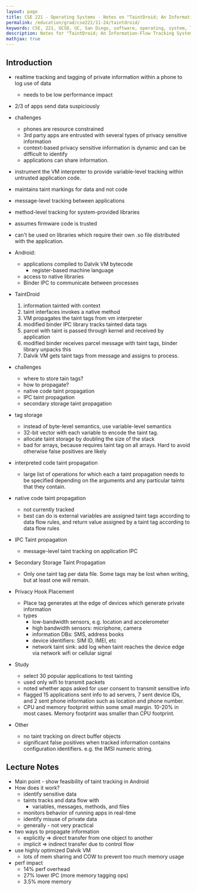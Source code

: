 ```yaml
---
layout: page
title: CSE 221 - Operating Systems - Notes on "TaintDroid; An Information-Flow Tracking System for Realtime Privacy Monitoring on Smartphones"
permalink: /education/grad/cse221/11-24/taintdroid/
keywords: CSE, 221, UCSD, UC, San Diego, software, operating, system, linux, C, OS, cells, smartphone, architecture, taintdroid, privacy
description: Notes for "TaintDroid; An Information-Flow Tracking System for Realtime Privacy Monitoring on Smartphones"
mathjax: true
---
```



## Introduction

- realtime tracking and tagging of private information within a phone to
  log use of data
  - needs to be low performance impact
- 2/3 of apps send data suspiciously
- challenges
    - phones are resource constrained
    - 3rd party apps are entrusted with several types of privacy sensitive information
    - context-based privacy sensitive information is dynamic and can be
      difficult to identify
    - applications can share information.
- instrument the VM interpreter to provide variable-level tracking
  within untrusted application code.
- maintains taint markings for data and not code
- message-level tracking between applications
- method-level tracking for system-provided libraries
- assumes firmware code is trusted
- can't be used on libraries which require their own .so file
  distributed with the application.

- Android:
    - applications compiled to Dalvik VM bytecode
        - register-based machine language
    - access to native libraries
    - Binder IPC to communicate between processes

- TaintDroid
    1. information tainted with context
    2. taint interfaces invokes a native method
    3. VM propagates the taint tags from vm interpreter
    4. modified binder IPC library tracks tainted data tags
    5. parcel with taint is passed through kernel and received by application
    6. modified binder receives parcel message with taint tags, binder library unpacks this
    7. Dalvik VM gets taint tags from message and assigns to process.
- challenges
    - where to store tain tags?
    - how to propagate?
    - native code taint propagation
    - IPC taint propagation
    - secondary storage taint propagation
- tag storage
    - instead of byte-level semantics, use variable-level semantics
    - 32-bit vector with each variable to encode the taint tag.
    - allocate taint storage by doubling the size of the stack
    - bad for arrays, because requires taint tag on all arrays. Hard to
      avoid otherwise false positives are likely
- interpreted code taint propagation
    - large list of operations for which each a taint propagation needs
      to be specified depending on the arguments and any particular
      taints that they contain.
- native code taint propagation
    - not currently tracked
    - best can do is external variables are assigned taint tags according to
      data flow rules, and return value assigned by a taint tag according to
      data flow rules
- IPC Taint propagation
    - message-level taint tracking on application IPC
- Secondary Storage Taint Propagation
    - Only one taint tag per data file. Some tags may be lost when writing, but
      at least one will remain.

- Privacy Hook Placement
    - Place tag generates at the edge of devices which generate private
      information
    - types
        - low-bandwidth sensors, e.g. location and accelerometer
        - high bandwidth sensors: micriphone, camera
        - information DBs: SMS, address books
        - device identifiers: SIM ID, IMEI, etc
        - network taint sink: add log when taint reaches the device edge via
          network wifi or cellular signal
- Study
    - select 30 popular applications to test tainting
    - used only wifi to transmit packets
    - noted whether apps asked for user consent to transmit sensitive info
    - flagged 15 applications sent info to ad servers, 7 sent device IDs, and 2
      sent phone information such as location and phone number.
    - CPU and memory footprint within some small margin. 10-20% in most cases.
      Memory footprint was smaller than CPU footprint.
- Other
    - no taint tracking on direct buffer objects
    - significant false positives when tracked information contains
      configuration identifiers. e.g. the IMSI numeric string.

## Lecture Notes

- Main point - show feasibility of taint tracking in Android
- How does it work?
    - identify sensitive data
    - taints tracks and data flow with
        - variables, messages, methods, and files
    - monitors behavior of running apps in real-time
    - identify misuse of private data
    - generally - not very practical
- two ways to propagate information
    - explicitly => direct transfer from one object to another
    - implicit => indirect transfer due to control flow
- use highly optimized Dalvik VM
    - lots of mem sharing and COW to prevent too much memory usage
- perf impact
    - 14% perf overhead
    - 27% lower IPC (more memory tagging ops)
    - 3.5% more memory